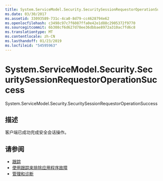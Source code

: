 ```yaml
---
title: System.ServiceModel.Security.SecuritySessionRequestorOperationSuccess
ms.date: 03/30/2017
ms.assetid: 33093589-731c-4ca0-8d79-cc4628794e62
ms.openlocfilehash: c3498c97c7f6087ffa0e42e1d88c2905372f9770
ms.sourcegitcommit: 6b308cf6d627d78ee36dbbae8972a310ac7fd6c8
ms.translationtype: MT
ms.contentlocale: zh-CN
ms.lasthandoff: 01/23/2019
ms.locfileid: "54595963"
---
```

# <a name="systemservicemodelsecuritysecuritysessionrequestoroperationsuccess"></a>System.ServiceModel.Security.SecuritySessionRequestorOperationSuccess
System.ServiceModel.Security.SecuritySessionRequestorOperationSuccess  
  
## <a name="description"></a>描述  
 客户端已成功完成安全会话操作。  
  
## <a name="see-also"></a>请参阅
- [跟踪](../../../../../docs/framework/wcf/diagnostics/tracing/index.md)
- [使用跟踪来排除应用程序故障](../../../../../docs/framework/wcf/diagnostics/tracing/using-tracing-to-troubleshoot-your-application.md)
- [管理和诊断](../../../../../docs/framework/wcf/diagnostics/index.md)
